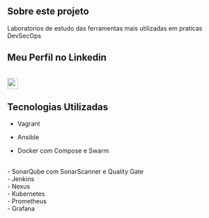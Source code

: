 ## Sobre este projeto 
Laboratorios de estudo das ferramentas mais utilizadas em praticas DevSecOps

## Meu Perfil no Linkedin
<br/>
<a href="https://www.linkedin.com/in/alan-victor-222617205/">
    <img src="https://img.shields.io/badge/linkedin-%230077B5.svg?&style=for-the-badge&logo=linkedin&logoColor=white" height="25"/>
  </a>
</div>
<br/>

## Tecnologias Utilizadas
 - Vagrant 

 
 - Ansible


 - Docker com Compose e Swarm

<br/>
 - SonarQube com SonarScanner e Quality Gate 

<br/>
 - Jenkins

<br/>
 - Nexus

<br/>
 - Kubernetes

<br/>
 - Prometheus

<br/>
 - Grafana

<br/>
<br/>
